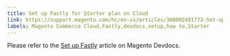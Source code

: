 ```yaml
---
title: Set up Fastly for Starter plan on Cloud
link: https://support.magento.com/hc/en-us/articles/360002491773-Set-up-Fastly-for-Starter-plan-on-Cloud
labels: Magento Commerce Cloud,Fastly,devdocs,setup,how to,Starter
---
```


Please refer to the [Set up Fastly](https://devdocs.magento.com/guides/v2.3/cloud/cdn/configure-fastly.html) article on Magento Devdocs.

